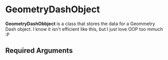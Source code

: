 # GeometryDashObject

**GeometryDashObbject** is a class that stores the data for a Geommetry Dash object.
I know it isn't efficient like this, but I just love OOP too mmuch :P

## Required Arguments
